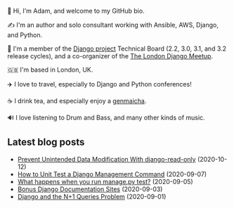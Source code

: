 <p>
  👋 Hi, I'm Adam, and welcome to my GitHub bio.
</p>
<p>
  ✍️ I'm an author and solo consultant working with Ansible, AWS, Django, and Python.
</p>
<p>
  🦄 I'm a member of the <a href="https://www.djangoproject.com/foundation/teams/">Django project</a> Technical Board (2.2, 3.0, 3.1, and 3.2 release cycles),
  and a co-organizer of the <a href="https://www.djangolondon.com/">The London Django Meetup</a>.
</p>
<p>
  🇬🇧 I'm based in London, UK.
</p>
<p>
  ✈️ I love to travel, especially to Django and Python conferences!
</p>
<p>
  ☕️ I drink tea, and especially enjoy a <a href="https://en.wikipedia.org/wiki/Genmaicha">genmaicha</a>.
</p>
<p>
  🔊 I love listening to Drum and Bass, and many other kinds of music.
</p>

## Latest blog posts

* [Prevent Unintended Data Modification With django-read-only](https://adamj.eu/tech/2020/10/12/prevent-unintended-data-modification-with-django-read-only/) (2020-10-12)
* [How to Unit Test a Django Management Command](https://adamj.eu/tech/2020/09/07/how-to-unit-test-a-django-management-command/) (2020-09-07)
* [What happens when you run manage.py test?](https://adamj.eu/tech/2020/09/05/what-happens-when-you-run-manage.py-test/) (2020-09-05)
* [Bonus Django Documentation Sites](https://adamj.eu/tech/2020/09/03/bonus-django-documentation-sites/) (2020-09-03)
* [Django and the N+1 Queries Problem](https://adamj.eu/tech/2020/09/01/django-and-the-n-plus-one-queries-problem/) (2020-09-01)